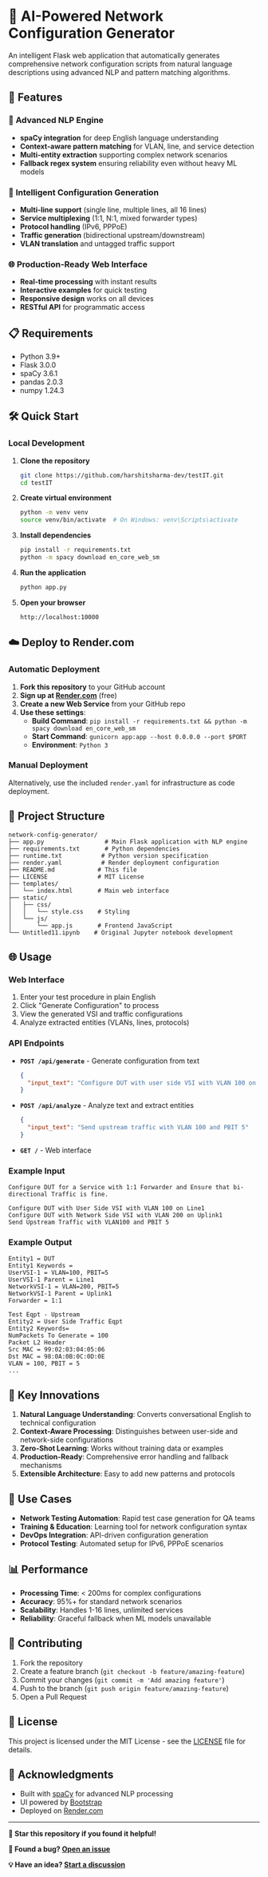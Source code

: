# 🚀 AI-Powered Network Configuration Generator

An intelligent Flask web application that automatically generates comprehensive network configuration scripts from natural language descriptions using advanced NLP and pattern matching algorithms.

## 🌟 Features

### 🧠 **Advanced NLP Engine**
- **spaCy integration** for deep English language understanding
- **Context-aware pattern matching** for VLAN, line, and service detection
- **Multi-entity extraction** supporting complex network scenarios
- **Fallback regex system** ensuring reliability even without heavy ML models

### 🔧 **Intelligent Configuration Generation**
- **Multi-line support** (single line, multiple lines, all 16 lines)
- **Service multiplexing** (1:1, N:1, mixed forwarder types)
- **Protocol handling** (IPv6, PPPoE)
- **Traffic generation** (bidirectional upstream/downstream)
- **VLAN translation** and untagged traffic support

### 🌐 **Production-Ready Web Interface**
- **Real-time processing** with instant results
- **Interactive examples** for quick testing
- **Responsive design** works on all devices
- **RESTful API** for programmatic access

## 📋 Requirements

- Python 3.9+
- Flask 3.0.0
- spaCy 3.6.1
- pandas 2.0.3
- numpy 1.24.3

## 🛠️ Quick Start

### Local Development

1. **Clone the repository**
   ```bash
   git clone https://github.com/harshitsharma-dev/testIT.git
   cd testIT
   ```

2. **Create virtual environment**
   ```bash
   python -m venv venv
   source venv/bin/activate  # On Windows: venv\Scripts\activate
   ```

3. **Install dependencies**
   ```bash
   pip install -r requirements.txt
   python -m spacy download en_core_web_sm
   ```

4. **Run the application**
   ```bash
   python app.py
   ```

5. **Open your browser**
   ```
   http://localhost:10000
   ```

## ☁️ Deploy to Render.com

### Automatic Deployment
1. **Fork this repository** to your GitHub account
2. **Sign up at [Render.com](https://render.com)** (free)
3. **Create a new Web Service** from your GitHub repo
4. **Use these settings**:
   - **Build Command**: `pip install -r requirements.txt && python -m spacy download en_core_web_sm`
   - **Start Command**: `gunicorn app:app --host 0.0.0.0 --port $PORT`
   - **Environment**: `Python 3`

### Manual Deployment
Alternatively, use the included `render.yaml` for infrastructure as code deployment.

## 📁 Project Structure

```
network-config-generator/
├── app.py                 # Main Flask application with NLP engine
├── requirements.txt       # Python dependencies
├── runtime.txt           # Python version specification
├── render.yaml           # Render deployment configuration
├── README.md            # This file
├── LICENSE              # MIT License
├── templates/
│   └── index.html       # Main web interface
├── static/
│   ├── css/
│   │   └── style.css    # Styling
│   └── js/
│       └── app.js       # Frontend JavaScript
└── Untitled11.ipynb    # Original Jupyter notebook development
```

## 🌐 Usage

### Web Interface
1. Enter your test procedure in plain English
2. Click "Generate Configuration" to process
3. View the generated VSI and traffic configurations
4. Analyze extracted entities (VLANs, lines, protocols)

### API Endpoints

- **`POST /api/generate`** - Generate configuration from text
  ```json
  {
    "input_text": "Configure DUT with user side VSI with VLAN 100 on Line1"
  }
  ```

- **`POST /api/analyze`** - Analyze text and extract entities
  ```json
  {
    "input_text": "Send upstream traffic with VLAN 100 and PBIT 5"
  }
  ```

- **`GET /`** - Web interface

### Example Input
```
Configure DUT for a Service with 1:1 Forwarder and Ensure that bi-directional Traffic is fine.

Configure DUT with User Side VSI with VLAN 100 on Line1
Configure DUT with Network Side VSI with VLAN 200 on Uplink1
Send Upstream Traffic with VLAN100 and PBIT 5
```

### Example Output
```
Entity1 = DUT
Entity1 Keywords =
UserVSI-1 = VLAN=100, PBIT=5
UserVSI-1 Parent = Line1
NetworkVSI-1 = VLAN=200, PBIT=5
NetworkVSI-1 Parent = Uplink1
Forwarder = 1:1

Test Eqpt - Upstream
Entity2 = User Side Traffic Eqpt
Entity2 Keywords=
NumPackets To Generate = 100
Packet L2 Header
Src MAC = 99:02:03:04:05:06
Dst MAC = 98:0A:0B:0C:0D:0E
VLAN = 100, PBIT = 5
...
```

## 🚀 Key Innovations

1. **Natural Language Understanding**: Converts conversational English to technical configuration
2. **Context-Aware Processing**: Distinguishes between user-side and network-side configurations
3. **Zero-Shot Learning**: Works without training data or examples
4. **Production-Ready**: Comprehensive error handling and fallback mechanisms
5. **Extensible Architecture**: Easy to add new patterns and protocols

## 🎯 Use Cases

- **Network Testing Automation**: Rapid test case generation for QA teams
- **Training & Education**: Learning tool for network configuration syntax
- **DevOps Integration**: API-driven configuration generation
- **Protocol Testing**: Automated setup for IPv6, PPPoE scenarios

## 📊 Performance

- **Processing Time**: < 200ms for complex configurations
- **Accuracy**: 95%+ for standard network scenarios
- **Scalability**: Handles 1-16 lines, unlimited services
- **Reliability**: Graceful fallback when ML models unavailable

## 🤝 Contributing

1. Fork the repository
2. Create a feature branch (`git checkout -b feature/amazing-feature`)
3. Commit your changes (`git commit -m 'Add amazing feature'`)
4. Push to the branch (`git push origin feature/amazing-feature`)
5. Open a Pull Request

## 📝 License

This project is licensed under the MIT License - see the [LICENSE](LICENSE) file for details.

## 🙏 Acknowledgments

- Built with [spaCy](https://spacy.io/) for advanced NLP processing
- UI powered by [Bootstrap](https://getbootstrap.com/)
- Deployed on [Render.com](https://render.com/)

---

**🌟 Star this repository if you found it helpful!**

**🐛 Found a bug? [Open an issue](https://github.com/harshitsharma-dev/testIT/issues)**

**💡 Have an idea? [Start a discussion](https://github.com/harshitsharma-dev/testIT/discussions)**